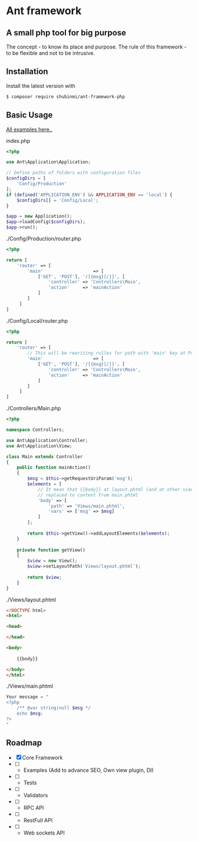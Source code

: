 # Ant framework 
## A small php tool for big purpose

The concept - to know its place and purpose.
The rule of this framework - to be flexible and not to be intrusive.

## Installation

Install the latest version with

```bash
$ composer require shubinmi/ant-framework-php
```

## Basic Usage

[All examples here..](https://github.com/shubinmi/ant/tree/master/examples)

index.php
```php
<?php

use Ant\Application\Application;

// Define paths of folders with configuration files
$configDirs = [
    'Config/Production'
];
if (defined('APPLICATION_ENV') && APPLICATION_ENV == 'local') {
    $configDirs[] = 'Config/Local';
}

$app = new Application();
$app->loadConfig($configDirs);
$app->run();
```

./Config/Production/router.php
```php
<?php

return [
    'router' => [
        'main'                   => [
            ['GET', 'POST'], '/[{msg}[/]]', [
                'controller' => 'Controllers\Main',
                'action'     => 'mainAction'
            ]
        ]
     ]
]
```

./Config/Local/router.php
```php
<?php

return [
    'router' => [
        // This will be rewriting rulles for path with 'main' key at Production folder
        'main'                   => [
            ['GET', 'POST'], '/[{msg}[/]]', [
                'controller' => 'Controllers\Main',
                'action'     => 'mainAction'
            ]
        ]
     ]
]
```

./Controllers/Main.php
```php
<?php

namespace Controllers;

use Ant\Application\Controller;
use Ant\Application\View;

class Main extends Controller
{
    public function mainAction()
    {
        $msg = $this->getRequestUriParam('msg');
        $elements = [
            // It mean that {{body}} at layout.phtml (and at other view elements) will be 
            // replaced to content from main.phtml
            'body' => [
                'path' => 'Views/main.phtml',
                'vars' => ['msg' => $msg]
            ]
        ];
        
        return $this->getView()->addLayoutElements($elements);
    }
    
    private function getView()
    {
        $view = new View();
        $view->setLayoutPath('Views/layout.phtml');
        
        return $view;
    }
}

```

./Views/layout.phtml
```html
<!DOCTYPE html>
<html>

<head>

</head>

<body>
    
    {{body}}

</body>
</html>
```

./Views/main.phtml
```php
Your message = "
<?php
    /** @var string|null $msg */
    echo $msg;
?>
"
```

## Roadmap

- [x] Core Framework
- [ ] + Examples (Add to advance SEO, Own view plugin, DI)
- [ ] + Tests
- [ ] + Validators
- [ ] + RPC API
- [ ] + RestFull API
- [ ] + Web sockets API